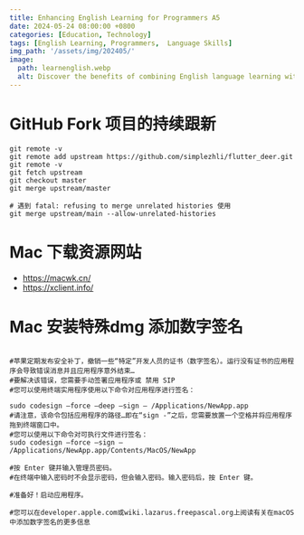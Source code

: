 ```yaml
---
title: Enhancing English Learning for Programmers A5
date: 2024-05-24 08:00:00 +0800
categories: [Education, Technology]
tags: [English Learning, Programmers,  Language Skills]
img_path: '/assets/img/202405/'
image:
  path: learnenglish.webp
  alt: Discover the benefits of combining English language learning with  technology for programmers.
---
```



# GitHub Fork 项目的持续跟新

```shell
git remote -v
git remote add upstream https://github.com/simplezhli/flutter_deer.git
git remote -v
git fetch upstream
git checkout master
git merge upstream/master

# 遇到 fatal: refusing to merge unrelated histories 使用
git merge upstream/main --allow-unrelated-histories
```


# Mac 下载资源网站

- https://macwk.cn/
- https://xclient.info/


# Mac 安装特殊dmg 添加数字签名

```shell

#苹果定期发布安全补丁，撤销一些“特定”开发人员的证书（数字签名）。运行没有证书的应用程序会导致错误消息并且应用程序意外结束…
#要解决该错误，您需要手动签署应用程序或 禁用 SIP
#您可以使用终端实用程序使用以下命令对应用程序进行签名：  

sudo codesign –force –deep –sign – /Applications/NewApp.app
#请注意，该命令包括应用程序的路径…即在“sign -”之后，您需要放置一个空格并将应用程序拖到终端窗口中。
#您可以使用以下命令对可执行文件进行签名：
sudo codesign –force –sign – /Applications/NewApp.app/Contents/MacOS/NewApp

#按 Enter 键并输入管理员密码。
#在终端中输入密码时不会显示密码，但会输入密码。输入密码后，按 Enter 键。

#准备好！启动应用程序。

#您可以在developer.apple.com或wiki.lazarus.freepascal.org上阅读有关在macOS中添加数字签名的更多信息
```
